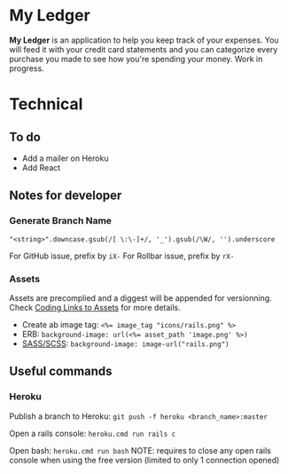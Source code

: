 # My Ledger

**My Ledger** is an application to help you keep track of your expenses.
You will feed it with your credit card statements and you can categorize every purchase you made to see how you're spending your money.
Work in progress.

# Technical

## To do
- Add a mailer on Heroku
- Add React

## Notes for developer

### Generate Branch Name
```
"<string>".downcase.gsub(/[ \:\-]+/, '_').gsub(/\W/, '').underscore
```
For GitHub issue, prefix by `iX-`
For Rollbar issue, prefix by `rX-`

### Assets
Assets are precomplied and a diggest will be appended for versionning. Check [Coding Links to Assets](http://guides.rubyonrails.org/asset_pipeline.html#coding-links-to-assets) for more details.
- Create ab image tag: `<%= image_tag "icons/rails.png" %>`
- ERB: `background-image: url(<%= asset_path 'image.png' %>)`
- [SASS/SCSS](http://guides.rubyonrails.org/asset_pipeline.html#css-and-sass): `background-image: image-url("rails.png")`

## Useful commands

### Heroku

Publish a branch to Heroku:
`git push -f heroku <branch_name>:master`

Open a rails console:
`heroku.cmd run rails c`

Open bash:
`heroku.cmd run bash`
NOTE: requires to close any open rails console when using the free version (limited to only 1 connection opened)
